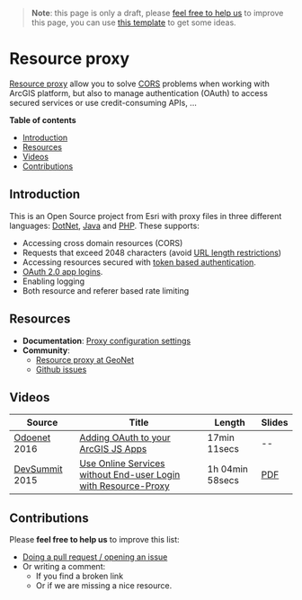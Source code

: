 > **Note**: this page is only a draft, please [feel free to help us](#contributions) to improve this page, you can use [this template](https://github.com/esri-es/awesome-arcgis/blob/master/RESOURCE_PAGE_TEMPLATE.md) to get some ideas.

# Resource proxy
[Resource proxy](https://github.com/Esri/resource-proxy) allow you to solve
[CORS](https://enable-cors.org/) problems when working with ArcGIS platform,
but also to manage authentication (OAuth) to access secured services or use
credit-consuming APIs, ...

<!-- START doctoc generated TOC please keep comment here to allow auto update -->
<!-- DON'T EDIT THIS SECTION, INSTEAD RE-RUN doctoc TO UPDATE -->
**Table of contents**

- [Introduction](#introduction)
- [Resources](#resources)
- [Videos](#videos)
- [Contributions](#contributions)

<!-- END doctoc generated TOC please keep comment here to allow auto update -->

## Introduction
This is an Open Source project from Esri with proxy files in three different languages: [DotNet](https://github.com/Esri/resource-proxy/tree/master/DotNet), [Java](https://github.com/Esri/resource-proxy/tree/master/Java) and [PHP](https://github.com/Esri/resource-proxy/tree/master/PHP). These supports:
* Accessing cross domain resources (CORS)
* Requests that exceed 2048 characters (avoid [URL length restrictions](https://stackoverflow.com/questions/417142/what-is-the-maximum-length-of-a-url-in-different-browsers#answer-417184))
* Accessing resources secured with [token based authentication](https://developers.arcgis.com/authentication/#security-methodologies).
* [OAuth 2.0 app logins](https://developers.arcgis.com/authentication).
* Enabling logging
* Both resource and referer based rate limiting

## Resources

* **Documentation**: [Proxy configuration settings](https://github.com/Esri/resource-proxy#proxy-configuration-settings)
* **Community**:
  * [Resource proxy at GeoNet](https://community.esri.com/groups/resource-proxy)
  * [Github issues](https://github.com/Esri/resource-proxy/issues)

## Videos
|Source|Title|Length|Slides|
|---|---|---|---|
|[Odoenet](http://odoe.net/blog/adding-oauth-arcgis-js-apps/) 2016|[Adding OAuth to your ArcGIS JS Apps](https://www.youtube.com/watch?v=QaxLRtoTZls)|17min 11secs|--|
|[DevSummit](http://www.esri.com/events/devsummit) 2015|[Use Online Services without End-user Login with Resource-Proxy](http://www.esri.com/videos/watch?videoid=4305&channelid=LegacyVideo&isLegacy=true&title=use-online-services-without-end-user-login-with-resource-proxy)|1h 04min 58secs|[PDF](http://proceedings.esri.com/library/userconf/devsummit15/papers/dev_int_202.pdf)|



## Contributions
Please **feel free to help us** to improve this list:

* [Doing a pull request / opening an issue](https://github.com/hhkaos/awesome-arcgis#contributions)
* Or writing a comment:
  * If you find a broken link
  * Or if we are missing a nice resource.
